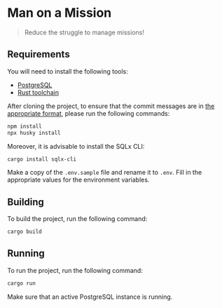 # Man on a Mission

> Reduce the struggle to manage missions!

## Requirements

You will need to install the following tools:
- [PostgreSQL](https://www.postgresql.org/download/)
- [Rust toolchain](https://www.rust-lang.org/tools/install)

After cloning the project, to ensure that the commit messages are in [the appropriate format](https://www.conventionalcommits.org/),
please run the following commands:
```bash
npm install
npx husky install
```

Moreover, it is advisable to install the SQLx CLI:
```bash
cargo install sqlx-cli
```

Make a copy of the `.env.sample` file and rename it to `.env`.
Fill in the appropriate values for the environment variables.

## Building

To build the project, run the following command:
```bash
cargo build
```

## Running

To run the project, run the following command:
```bash
cargo run
```

Make sure that an active PostgreSQL instance is running.
